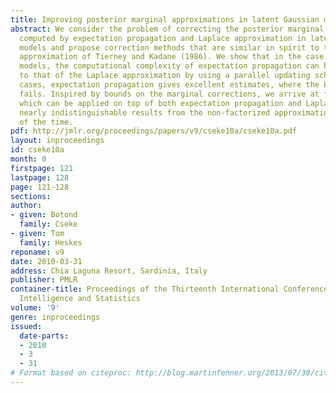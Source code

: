 ```yaml
---
title: Improving posterior marginal approximations in latent Gaussian models
abstract: We consider the problem of correcting the posterior marginal approximations
  computed by expectation propagation and Laplace approximation in latent Gaussian
  models and propose correction methods that are similar in spirit to the Laplace
  approximation of Tierney and Kadane (1986). We show that in the case of sparse Gaussian
  models, the computational complexity of expectation propagation can be made comparable
  to that of the Laplace approximation by using a parallel updating scheme. In some
  cases, expectation propagation gives excellent estimates, where the Laplace approximation
  fails. Inspired by bounds on the marginal corrections, we arrive at factorized approximations,
  which can be applied on top of both expectation propagation and Laplace. These give
  nearly indistinguishable results from the non-factorized approximations in a fraction
  of the time.
pdf: http://jmlr.org/proceedings/papers/v9/cseke10a/cseke10a.pdf
layout: inproceedings
id: cseke10a
month: 0
firstpage: 121
lastpage: 128
page: 121-128
sections: 
author:
- given: Botond
  family: Cseke
- given: Tom
  family: Heskes
reponame: v9
date: 2010-03-31
address: Chia Laguna Resort, Sardinia, Italy
publisher: PMLR
container-title: Proceedings of the Thirteenth International Conference on Artificial
  Intelligence and Statistics
volume: '9'
genre: inproceedings
issued:
  date-parts:
  - 2010
  - 3
  - 31
# Format based on citeproc: http://blog.martinfenner.org/2013/07/30/citeproc-yaml-for-bibliographies/
---
```

